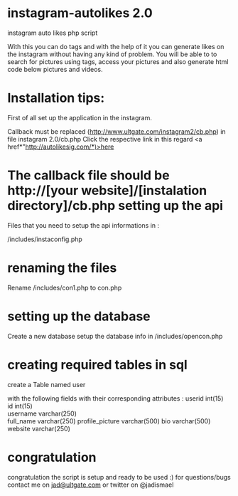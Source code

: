 instagram-autolikes 2.0
===================

instagram auto likes php script

With this you can do tags and with the help of it you can generate likes on the instagram without having any kind of problem.
You will be able to to search for pictures using tags, access your pictures and also generate html code below pictures and videos.

Installation tips:
===================

First of all set up the application in the instagram.

Callback must be replaced (http://www.ultgate.com/instagram2/cb.php) in  file instagram 2.0/cb.php 
Click the respective link in this regard <a href*"http://autolikesig.com/*)>here</a>

The callback file should be http://[your website]/[instalation directory]/cb.php
setting up the api
===================
Files that you need to setup the api informations in :

/includes/instaconfig.php

renaming the files
===================
Rename /includes/con1.php  to con.php

setting up the database
===================
Create a new database setup the database info in /includes/opencon.php

creating required tables in sql
===================
create  a Table named user

with the following fields with their corresponding attributes :
   userid 	int(15) 	
	id 	int(15) 		
	username 	varchar(250) 	
	full_name 	varchar(250) 
	profile_picture 	varchar(500) 
	bio 	varchar(500) 	
	website 	varchar(250) 
  
  congratulation
  ===================
  congratulation the script is setup and ready to be used :)
  for questions/bugs contact me on jad@ultgate.com or twitter on @jadismael
